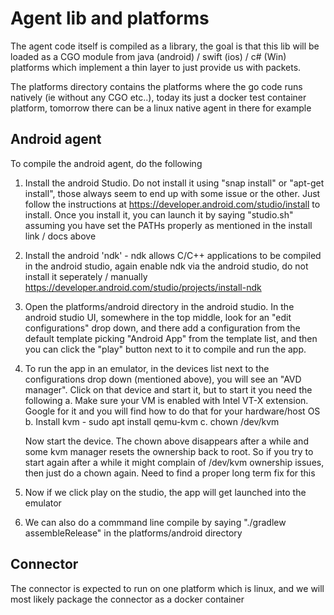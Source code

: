 # Agent lib and platforms

The agent code itself is compiled as a library, the goal is that this lib 
will be loaded as a CGO module from java (android) / swift (ios) / c# (Win)
platforms which implement a thin layer to just provide us with packets.

The platforms directory contains the platforms where the go code runs natively
(ie without any CGO etc..), today its just a docker test container platform,
tomorrow there can be a linux native agent in there for example

## Android agent

To compile the android agent, do the following

1. Install the android Studio. Do not install it using "snap install" or "apt-get install", 
   those always seem to end up with some issue or the other. Just follow the instructions
   at https://developer.android.com/studio/install to install. Once you install it, you 
   can launch it by saying "studio.sh" assuming you have set the PATHs properly as mentioned
   in the install link / docs above

2. Install the android 'ndk' - ndk allows C/C++ applications to be compiled in the android
   studio, again enable ndk via the android studio, do not install it seperately / manually
   https://developer.android.com/studio/projects/install-ndk

3. Open the platforms/android directory in the android studio. In the android studio UI, 
   somewhere in the top middle, look for an "edit configurations" drop down, and there add
   a configuration from the default template picking "Android App" from the template list,
   and then you can click the "play" button next to it to compile and run the app.

4. To run the app in an emulator, in the devices list next to the configurations drop down
   (mentioned above), you will see an "AVD manager". Click on that device and start it, 
   but to start it you need the following
   a. Make sure your VM is enabled with Intel VT-X extension. Google for it and you will
      find how to do that for your hardware/host OS
   b. Install kvm - sudo apt install qemu-kvm
   c. chown <your username> /dev/kvm

   Now start the device. The chown above disappears after a while and some kvm manager resets
   the ownership back to root. So if you try to start again after a while it might complain
   of /dev/kvm ownership issues, then just do a chown again. Need to find a proper long term
   fix for this

5. Now if we click play on the studio, the app will get launched into the emulator 

6. We can also do a commmand line compile by saying "./gradlew assembleRelease" in the 
   platforms/android directory

## Connector

The connector is expected to run on one platform which is linux, and we will
most likely package the connector as a docker container
